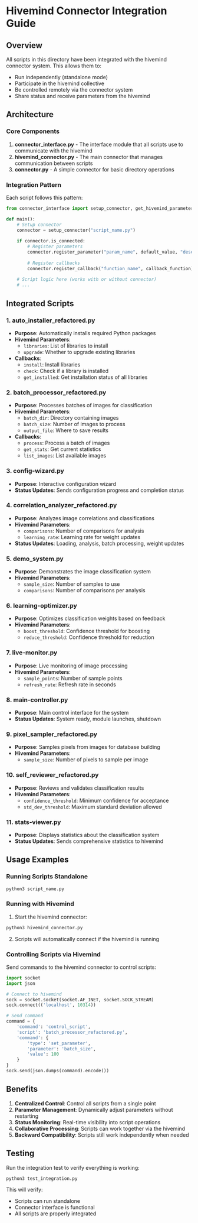 # Hivemind Connector Integration Guide

## Overview

All scripts in this directory have been integrated with the hivemind connector system. This allows them to:
- Run independently (standalone mode)
- Participate in the hivemind collective
- Be controlled remotely via the connector system
- Share status and receive parameters from the hivemind

## Architecture

### Core Components

1. **connector_interface.py** - The interface module that all scripts use to communicate with the hivemind
2. **hivemind_connector.py** - The main connector that manages communication between scripts
3. **connector.py** - A simple connector for basic directory operations

### Integration Pattern

Each script follows this pattern:

```python
from connector_interface import setup_connector, get_hivemind_parameter, send_hivemind_status

def main():
    # Setup connector
    connector = setup_connector("script_name.py")
    
    if connector.is_connected:
        # Register parameters
        connector.register_parameter("param_name", default_value, "description")
        
        # Register callbacks
        connector.register_callback("function_name", callback_function)
    
    # Script logic here (works with or without connector)
    # ...
```

## Integrated Scripts

### 1. auto_installer_refactored.py
- **Purpose**: Automatically installs required Python packages
- **Hivemind Parameters**:
  - `libraries`: List of libraries to install
  - `upgrade`: Whether to upgrade existing libraries
- **Callbacks**:
  - `install`: Install libraries
  - `check`: Check if a library is installed
  - `get_installed`: Get installation status of all libraries

### 2. batch_processor_refactored.py
- **Purpose**: Processes batches of images for classification
- **Hivemind Parameters**:
  - `batch_dir`: Directory containing images
  - `batch_size`: Number of images to process
  - `output_file`: Where to save results
- **Callbacks**:
  - `process`: Process a batch of images
  - `get_stats`: Get current statistics
  - `list_images`: List available images

### 3. config-wizard.py
- **Purpose**: Interactive configuration wizard
- **Status Updates**: Sends configuration progress and completion status

### 4. correlation_analyzer_refactored.py
- **Purpose**: Analyzes image correlations and classifications
- **Hivemind Parameters**:
  - `comparisons`: Number of comparisons for analysis
  - `learning_rate`: Learning rate for weight updates
- **Status Updates**: Loading, analysis, batch processing, weight updates

### 5. demo_system.py
- **Purpose**: Demonstrates the image classification system
- **Hivemind Parameters**:
  - `sample_size`: Number of samples to use
  - `comparisons`: Number of comparisons per analysis

### 6. learning-optimizer.py
- **Purpose**: Optimizes classification weights based on feedback
- **Hivemind Parameters**:
  - `boost_threshold`: Confidence threshold for boosting
  - `reduce_threshold`: Confidence threshold for reduction

### 7. live-monitor.py
- **Purpose**: Live monitoring of image processing
- **Hivemind Parameters**:
  - `sample_points`: Number of sample points
  - `refresh_rate`: Refresh rate in seconds

### 8. main-controller.py
- **Purpose**: Main control interface for the system
- **Status Updates**: System ready, module launches, shutdown

### 9. pixel_sampler_refactored.py
- **Purpose**: Samples pixels from images for database building
- **Hivemind Parameters**:
  - `sample_size`: Number of pixels to sample per image

### 10. self_reviewer_refactored.py
- **Purpose**: Reviews and validates classification results
- **Hivemind Parameters**:
  - `confidence_threshold`: Minimum confidence for acceptance
  - `std_dev_threshold`: Maximum standard deviation allowed

### 11. stats-viewer.py
- **Purpose**: Displays statistics about the classification system
- **Status Updates**: Sends comprehensive statistics to hivemind

## Usage Examples

### Running Scripts Standalone
```bash
python3 script_name.py
```

### Running with Hivemind
1. Start the hivemind connector:
```bash
python3 hivemind_connector.py
```

2. Scripts will automatically connect if the hivemind is running

### Controlling Scripts via Hivemind

Send commands to the hivemind connector to control scripts:

```python
import socket
import json

# Connect to hivemind
sock = socket.socket(socket.AF_INET, socket.SOCK_STREAM)
sock.connect(('localhost', 10314))

# Send command
command = {
    'command': 'control_script',
    'script': 'batch_processor_refactored.py',
    'command': {
        'type': 'set_parameter',
        'parameter': 'batch_size',
        'value': 100
    }
}
sock.send(json.dumps(command).encode())
```

## Benefits

1. **Centralized Control**: Control all scripts from a single point
2. **Parameter Management**: Dynamically adjust parameters without restarting
3. **Status Monitoring**: Real-time visibility into script operations
4. **Collaborative Processing**: Scripts can work together via the hivemind
5. **Backward Compatibility**: Scripts still work independently when needed

## Testing

Run the integration test to verify everything is working:
```bash
python3 test_integration.py
```

This will verify:
- Scripts can run standalone
- Connector interface is functional
- All scripts are properly integrated